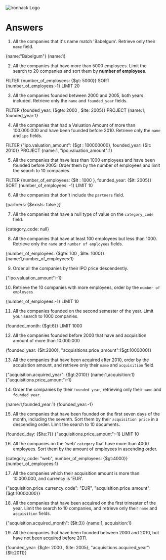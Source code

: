 ![Ironhack Logo](https://i.imgur.com/1QgrNNw.png)

# Answers

1. All the companies that it's name match 'Babelgum'. Retrieve only their `name` field.

{name:"Babelgum"}
{name:1}

2. All the companies that have more than 5000 employees. Limit the search to 20 companies and sort them by **number of employees**.

FILTER
{number_of_employees: {$gt: 5000}}
SORT
{number_of_employees:-1}
LIMIT
20

3. All the companies founded between 2000 and 2005, both years included. Retrieve only the `name` and `founded_year` fields.

FILTER
{founded_year: {$gte: 2000 , $lte: 2005}}
PROJECT
{name:1, founded_year:1}

4. All the companies that had a Valuation Amount of more than 100.000.000 and have been founded before 2010. Retrieve only the `name` and `ipo` fields.

FILTER
{"ipo.valuation_amount": {$gt : 100000000}, founded_year: {$lt: 2010}}
PROJECT
{name:1, "ipo.valuation_amount":1}

5. All the companies that have less than 1000 employees and have been founded before 2005. Order them by the number of employees and limit the search to 10 companies.

FILTER
{number_of_employees: {$lt : 1000 }, founded_year: {$lt: 2005}}
SORT
{number_of_employees: -1}
LIMIT
10

6. All the companies that don't include the `partners` field.

{partners: {$exists: false }}

7. All the companies that have a null type of value on the `category_code` field.

{category_code: null}

8. All the companies that have at least 100 employees but less than 1000. Retrieve only the `name` and `number of employees` fields.

{number_of_employees: {$gte: 100 , $lte: 1000}}
{name:1,number_of_employees:1}

9. Order all the companies by their IPO price descendently.

{"ipo.valuation_amount":-1}

10. Retrieve the 10 companies with more employees, order by the `number of employees`

{number_of_employees:-1}
LIMIT
10

11. All the companies founded on the second semester of the year. Limit your search to 1000 companies.

{founded_month: {$gt:6}}
LIMIT
1000

12. All the companies founded before 2000 that have and acquisition amount of more than 10.000.000

{founded_year: {$lt:2000}, "acquisitions.price_amount":{$gt:1000000}}

13. All the companies that have been acquired after 2010, order by the acquisition amount, and retrieve only their `name` and `acquisition` field.

{"acquisition.acquired_year": {$gt:2010}}
{name:1,acquisition:1}
{"acquisitions.price_amount":-1}

14. Order the companies by their `founded year`, retrieving only their `name` and `founded year`.

{name:1,founded_year:1}
{founded_year:-1}

15. All the companies that have been founded on the first seven days of the month, including the seventh. Sort them by their `acquisition price` in a descending order. Limit the search to 10 documents.

{founded_day: {$lte:7}}
{"acquisitions.price_amount":-1}
LIMIT
10

16. All the companies on the 'web' `category` that have more than 4000 employees. Sort them by the amount of employees in ascending order.

{category_code: "web", number_of_employees: {$gt:4000}}
{number_of_employees:1}

17. All the companies which their acquisition amount is more than 10.000.000, and currency is 'EUR'.

{"acquisition.price_currency_code": "EUR", "acquisition.price_amount": {$gt:10000000}}

18. All the companies that have been acquired on the first trimester of the year. Limit the search to 10 companies, and retrieve only their `name` and `acquisition` fields.

{"acquisition.acquired_month": {$lt:3}}
{name:1, acquisition:1}

19. All the companies that have been founded between 2000 and 2010, but have not been acquired before 2011.

{founded_year: {$gte: 2000 , $lte: 2005}, "acquisitions.acquired_year":{$lt:2011}}
